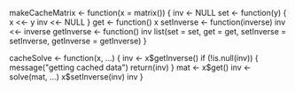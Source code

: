 makeCacheMatrix <- function(x = matrix()) {
    inv <- NULL
    set <- function(y) {
        x <<- y
        inv <<- NULL
    }
    get <- function() x
    setInverse <- function(inverse) inv <<- inverse
    getInverse <- function() inv
    list(set = set, get = get,
         setInverse = setInverse,
         getInverse = getInverse)
}

cacheSolve <- function(x, ...) {
    inv <- x$getInverse()
    if (!is.null(inv)) {
        message("getting cached data")
        return(inv)
    }
    mat <- x$get()
    inv <- solve(mat, ...)
    x$setInverse(inv)
    inv
}
